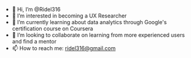 - 👋 Hi, I’m @Ridel316
- 👀 I’m interested in becoming a UX Researcher
- 🌱 I’m currently learning about data analytics through Google's certification course on Coursera
- 💞️ I’m looking to collaborate on learning from more experienced users and find a mentor
- 📫 How to reach me:  ridel316@gmail.com

<!---
Ridel316/Ridel316 is a ✨ special ✨ repository because its `README.md` (this file) appears on your GitHub profile.
You can click the Preview link to take a look at your changes.
--->
